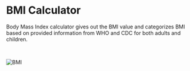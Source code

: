 # BMI Calculator

Body Mass Index calculator gives out the BMI value and categorizes BMI based on provided information from WHO and CDC for both adults and children.
    
    
<br>


![BMI](https://user-images.githubusercontent.com/88390970/185562651-aa61398c-f21f-43d5-b13b-1165d11d3e6a.jpg)

